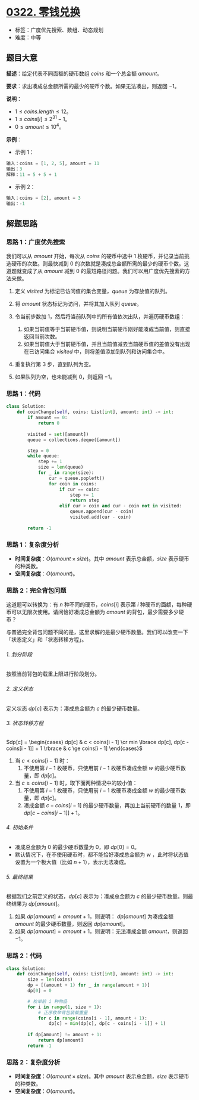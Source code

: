 # [0322. 零钱兑换](https://leetcode.cn/problems/coin-change/)

- 标签：广度优先搜索、数组、动态规划
- 难度：中等

## 题目大意

**描述**：给定代表不同面额的硬币数组 $coins$ 和一个总金额 $amount$。

**要求**：求出凑成总金额所需的最少的硬币个数。如果无法凑出，则返回 $-1$。

**说明**：

- $1 \le coins.length \le 12$。
- $1 \le coins[i] \le 2^{31} - 1$。
- $0 \le amount \le 10^4$。

**示例**：

- 示例 1：

```python
输入：coins = [1, 2, 5], amount = 11
输出：3 
解释：11 = 5 + 5 + 1
```

- 示例 2：

```python
输入：coins = [2], amount = 3
输出：-1
```

## 解题思路

### 思路 1：广度优先搜索

我们可以从 $amount$ 开始，每次从 $coins$ 的硬币中选中 $1$ 枚硬币，并记录当前挑选硬币的次数。则最快减到 $0$ 的次数就是凑成总金额所需的最少的硬币个数。这道题就变成了从 $amount$ 减到 $0$ 的最短路径问题。我们可以用广度优先搜索的方法来做。

1. 定义 $visited$ 为标记已访问值的集合变量，$queue$ 为存放值的队列。
2. 将 $amount$ 状态标记为访问，并将其加入队列 $queue$。
3. 令当前步数加 $1$，然后将当前队列中的所有值依次出队，并遍历硬币数组：
   1. 如果当前值等于当前硬币值，则说明当前硬币刚好能凑成当前值，则直接返回当前次数。
   2. 如果当前值大于当前硬币值，并且当前值减去当前硬币值的差值没有出现在已访问集合 $visited$ 中，则将差值添加到队列和访问集合中。

4. 重复执行第 $3$ 步，直到队列为空。
5. 如果队列为空，也未能减到 $0$，则返回 $-1$。

### 思路 1：代码

```python
class Solution:
    def coinChange(self, coins: List[int], amount: int) -> int:
        if amount == 0:
            return 0
        
        visited = set([amount])
        queue = collections.deque([amount])

        step = 0
        while queue:
            step += 1
            size = len(queue)
            for _ in range(size):
                cur = queue.popleft()
                for coin in coins:
                    if cur == coin:
                        step += 1
                        return step
                    elif cur > coin and cur - coin not in visited:
                        queue.append(cur - coin)
                        visited.add(cur - coin)
            
        return -1
```

### 思路 1：复杂度分析

- **时间复杂度**：$O(amount \times size)$。其中 $amount$ 表示总金额，$size$ 表示硬币的种类数。
- **空间复杂度**：$O(amount)$。

### 思路 2：完全背包问题

这道题可以转换为：有 $n$ 种不同的硬币，$coins[i]$ 表示第 $i$ 种硬币的面额，每种硬币可以无限次使用。请问恰好凑成总金额为 $amount$ 的背包，最少需要多少硬币？

与普通完全背包问题不同的是，这里求解的是最少硬币数量。我们可以改变一下「状态定义」和「状态转移方程」。

###### 1. 划分阶段

按照当前背包的载重上限进行阶段划分。

###### 2. 定义状态

定义状态 $dp[c]$ 表示为：凑成总金额为 $c$ 的最少硬币数量。

###### 3. 状态转移方程

$dp[c] = \begin{cases} dp[c] & c < coins[i - 1] \cr min \lbrace dp[c], dp[c - coins[i - 1]]  + 1 \rbrace & c \ge coins[i - 1] \end{cases}$

1. 当 $c < coins[i - 1]$ 时：
   1. 不使用第 $i - 1$ 枚硬币，只使用前 $i - 1$ 枚硬币凑成金额 $w$ 的最少硬币数量，即 $dp[c]$。
2. 当 $c \ge coins[i - 1]$ 时，取下面两种情况中的较小值：
   1. 不使用第 $i - 1$ 枚硬币，只使用前 $i - 1$ 枚硬币凑成金额 $w$ 的最少硬币数量，即 $dp[c]$。
   2. 凑成金额 $c - coins[i - 1]$ 的最少硬币数量，再加上当前硬币的数量 $1$，即 $dp[c - coins[i - 1]]  + 1$。

###### 4. 初始条件

- 凑成总金额为 $0$ 的最少硬币数量为 $0$，即 $dp[0] = 0$。
- 默认情况下，在不使用硬币时，都不能恰好凑成总金额为 $w$ ，此时将状态值设置为一个极大值（比如 $n + 1$），表示无法凑成。

###### 5. 最终结果

根据我们之前定义的状态，$dp[c]$ 表示为：凑成总金额为 $c$ 的最少硬币数量。则最终结果为 $dp[amount]$。

1. 如果 $dp[amount] \ne amount + 1$，则说明： $dp[amount]$ 为凑成金额 $amount$ 的最少硬币数量，则返回 $dp[amount]$。
2. 如果 $dp[amount] = amount + 1$，则说明：无法凑成金额 $amount$，则返回 $-1$。

### 思路 2：代码

```python
class Solution:
    def coinChange(self, coins: List[int], amount: int) -> int:
        size = len(coins)
        dp = [(amount + 1) for _ in range(amount + 1)]
        dp[0] = 0

        # 枚举前 i 种物品
        for i in range(1, size + 1):
            # 正序枚举背包装载重量
            for c in range(coins[i - 1], amount + 1):
                dp[c] = min(dp[c], dp[c - coins[i - 1]] + 1)
        
        if dp[amount] != amount + 1:
            return dp[amount]
        return -1
```

### 思路 2：复杂度分析

- **时间复杂度**：$O(amount \times size)$。其中 $amount$ 表示总金额，$size$ 表示硬币的种类数。
- **空间复杂度**：$O(amount)$。